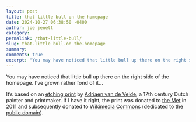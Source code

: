 ```yaml
---
layout: post
title: that little bull on the homepage
date: 2024-10-27 06:38:50 -0400
author: joe jenett
category: 
permalink: /that-little-bull/
slug: that-little bull-on the-homepage
summary: 
comments: true
excerpt: "You may have noticed that little bull up there on the right side of the homepage. I’ve grown rather fond of it...<p>(<a href='/that-little-bull/'>read more</a>)</p>"
---
```


You may have noticed that little bull up there on the right side of the homepage. I’ve grown rather fond of it...

<!--more-->

It’s based on an <a href="https://commons.wikimedia.org/wiki/File:Bull_Standing_in_Water,_from_Different_Animals_MET_DP828086.jpg">etching print</a> by <a title="Adriaen van de Velde - Wikipedia" href="https://en.wikipedia.org/wiki/Adriaen_van_de_Velde">Adriaen van de Velde</a>, a 17th century Dutch painter and printmaker. If I have it right, the print was donated to <a href="https://en.wikipedia.org/wiki/en:Metropolitan_Museum_of_Art">the Met</a> in 2011 and subsequently donated to <a title="Wikimedia Commons" href="https://commons.wikimedia.org/wiki/Main_Page">Wikimedia Commons</a> (dedicated to the <a href="https://creativecommons.org/publicdomain/zero/1.0/deed.en">public domain</a>).

<a href="https://brid.gy/publish/mastodon"></a>